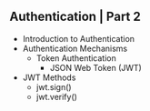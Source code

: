 ## Authentication | Part 2
- Introduction to Authentication
- Authentication Mechanisms
  - Token Authentication
    - JSON Web Token (JWT)
- JWT Methods
  - jwt.sign()
  - jwt.verify()
